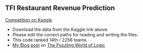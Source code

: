 ## TFI Restaurant Revenue Prediction
[Competition on Kaggle](https://www.kaggle.com/c/restaurant-revenue-prediction)

* Download the data from the Kaggle link above.
* Please edit the correct paths for reading and writing the files.
* This code ranked 14th / 2256 teams.
* [My Blog post](http://rohanrao91.blogspot.in/2015/05/tfi-restaurant-revenue-prediction.html) on [The Puzzling World of Logic](http://rohanrao91.blogspot.in)

